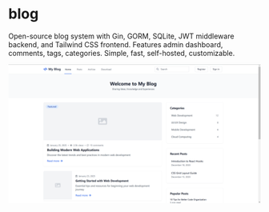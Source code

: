 # blog
Open-source blog system with Gin, GORM, SQLite, JWT middleware backend, and Tailwind CSS frontend. Features admin dashboard, comments, tags, categories. Simple, fast, self-hosted, customizable.

![Blog Screenshot](screenshot.png)
